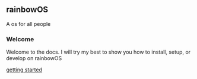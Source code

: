 ## rainbowOS
A os for all people

### Welcome
Welcome to the docs. I will try my best to show you how to install, setup, or develop on rainbowOS

[getting started](getting_started.html)
